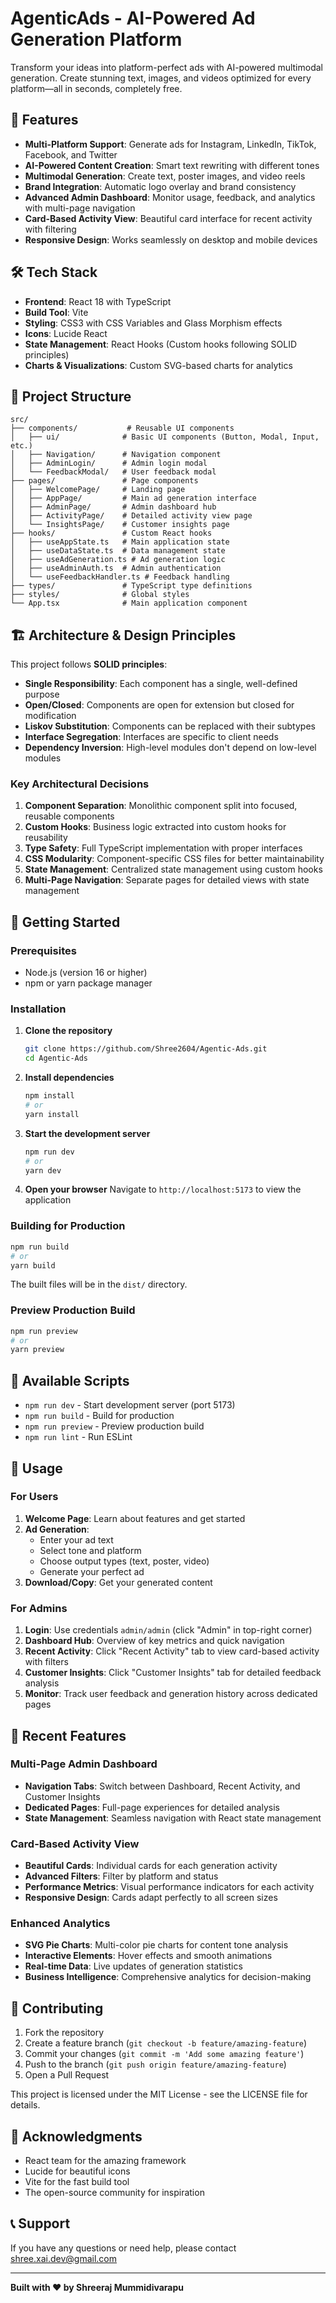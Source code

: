 # AgenticAds - AI-Powered Ad Generation Platform

Transform your ideas into platform-perfect ads with AI-powered multimodal generation. Create stunning text, images, and videos optimized for every platform—all in seconds, completely free.

## 🚀 Features

- **Multi-Platform Support**: Generate ads for Instagram, LinkedIn, TikTok, Facebook, and Twitter
- **AI-Powered Content Creation**: Smart text rewriting with different tones
- **Multimodal Generation**: Create text, poster images, and video reels
- **Brand Integration**: Automatic logo overlay and brand consistency
- **Advanced Admin Dashboard**: Monitor usage, feedback, and analytics with multi-page navigation
- **Card-Based Activity View**: Beautiful card interface for recent activity with filtering
- **Responsive Design**: Works seamlessly on desktop and mobile devices

## 🛠️ Tech Stack

- **Frontend**: React 18 with TypeScript
- **Build Tool**: Vite
- **Styling**: CSS3 with CSS Variables and Glass Morphism effects
- **Icons**: Lucide React
- **State Management**: React Hooks (Custom hooks following SOLID principles)
- **Charts & Visualizations**: Custom SVG-based charts for analytics

## 📁 Project Structure

```
src/
├── components/           # Reusable UI components
│   ├── ui/              # Basic UI components (Button, Modal, Input, etc.)
│   ├── Navigation/      # Navigation component
│   ├── AdminLogin/      # Admin login modal
│   └── FeedbackModal/   # User feedback modal
├── pages/               # Page components
│   ├── WelcomePage/     # Landing page
│   ├── AppPage/         # Main ad generation interface
│   ├── AdminPage/       # Admin dashboard hub
│   ├── ActivityPage/    # Detailed activity view page
│   └── InsightsPage/    # Customer insights page
├── hooks/               # Custom React hooks
│   ├── useAppState.ts   # Main application state
│   ├── useDataState.ts  # Data management state
│   ├── useAdGeneration.ts # Ad generation logic
│   ├── useAdminAuth.ts  # Admin authentication
│   └── useFeedbackHandler.ts # Feedback handling
├── types/               # TypeScript type definitions
├── styles/              # Global styles
└── App.tsx              # Main application component
```

## 🏗️ Architecture & Design Principles

This project follows **SOLID principles**:

- **Single Responsibility**: Each component has a single, well-defined purpose
- **Open/Closed**: Components are open for extension but closed for modification
- **Liskov Substitution**: Components can be replaced with their subtypes
- **Interface Segregation**: Interfaces are specific to client needs
- **Dependency Inversion**: High-level modules don't depend on low-level modules

### Key Architectural Decisions

1. **Component Separation**: Monolithic component split into focused, reusable components
2. **Custom Hooks**: Business logic extracted into custom hooks for reusability
3. **Type Safety**: Full TypeScript implementation with proper interfaces
4. **CSS Modularity**: Component-specific CSS files for better maintainability
5. **State Management**: Centralized state management using custom hooks
6. **Multi-Page Navigation**: Separate pages for detailed views with state management

## 🚀 Getting Started

### Prerequisites

- Node.js (version 16 or higher)
- npm or yarn package manager

### Installation

1. **Clone the repository**
   ```bash
   git clone https://github.com/Shree2604/Agentic-Ads.git
   cd Agentic-Ads
   ```

2. **Install dependencies**
   ```bash
   npm install
   # or
   yarn install
   ```

3. **Start the development server**
   ```bash
   npm run dev
   # or
   yarn dev
   ```

4. **Open your browser**
   Navigate to `http://localhost:5173` to view the application

### Building for Production

```bash
npm run build
# or
yarn build
```

The built files will be in the `dist/` directory.

### Preview Production Build

```bash
npm run preview
# or
yarn preview
```

## 🔧 Available Scripts

- `npm run dev` - Start development server (port 5173)
- `npm run build` - Build for production
- `npm run preview` - Preview production build
- `npm run lint` - Run ESLint

## 🎯 Usage

### For Users

1. **Welcome Page**: Learn about features and get started
2. **Ad Generation**: 
   - Enter your ad text
   - Select tone and platform
   - Choose output types (text, poster, video)
   - Generate your perfect ad
3. **Download/Copy**: Get your generated content

### For Admins

1. **Login**: Use credentials `admin/admin` (click "Admin" in top-right corner)
2. **Dashboard Hub**: Overview of key metrics and quick navigation
3. **Recent Activity**: Click "Recent Activity" tab to view card-based activity with filters
4. **Customer Insights**: Click "Customer Insights" tab for detailed feedback analysis
5. **Monitor**: Track user feedback and generation history across dedicated pages

## 🌟 Recent Features

### Multi-Page Admin Dashboard
- **Navigation Tabs**: Switch between Dashboard, Recent Activity, and Customer Insights
- **Dedicated Pages**: Full-page experiences for detailed analysis
- **State Management**: Seamless navigation with React state management

### Card-Based Activity View
- **Beautiful Cards**: Individual cards for each generation activity
- **Advanced Filters**: Filter by platform and status
- **Performance Metrics**: Visual performance indicators for each activity
- **Responsive Design**: Cards adapt perfectly to all screen sizes

### Enhanced Analytics
- **SVG Pie Charts**: Multi-color pie charts for content tone analysis
- **Interactive Elements**: Hover effects and smooth animations
- **Real-time Data**: Live updates of generation statistics
- **Business Intelligence**: Comprehensive analytics for decision-making

## 🤝 Contributing

1. Fork the repository
2. Create a feature branch (`git checkout -b feature/amazing-feature`)
3. Commit your changes (`git commit -m 'Add some amazing feature'`)
4. Push to the branch (`git push origin feature/amazing-feature`)
5. Open a Pull Request

This project is licensed under the MIT License - see the LICENSE file for details.

## 🙏 Acknowledgments

- React team for the amazing framework
- Lucide for beautiful icons
- Vite for the fast build tool
- The open-source community for inspiration

## 📞 Support

If you have any questions or need help, please contact shree.xai.dev@gmail.com

---

**Built with ❤️ by Shreeraj Mummidivarapu**

